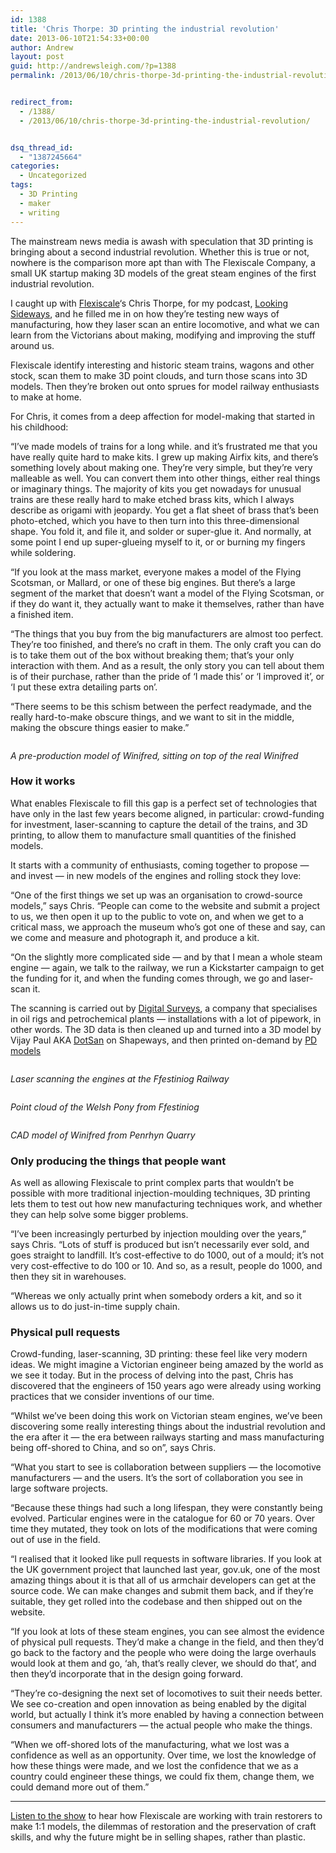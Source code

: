```yaml
---
id: 1388
title: 'Chris Thorpe: 3D printing the industrial revolution'
date: 2013-06-10T21:54:33+00:00
author: Andrew
layout: post
guid: http://andrewsleigh.com/?p=1388
permalink: /2013/06/10/chris-thorpe-3d-printing-the-industrial-revolution/


redirect_from:
  - /1388/
  - /2013/06/10/chris-thorpe-3d-printing-the-industrial-revolution/


dsq_thread_id:
  - "1387245664"
categories:
  - Uncategorized
tags:
  - 3D Printing
  - maker
  - writing
---
```

The mainstream news media is awash with speculation that 3D printing is bringing about a second industrial revolution. Whether this is true or not, nowhere is the comparison more apt than with The Flexiscale Company, a small UK startup making 3D models of the great steam engines of the first industrial revolution.<!--more-->

<img class="alignright size-medium wp-image-1389" title="Chris Thorpe" src="/assets/2013/06/headshot-300x300.jpg" alt="" />I caught up with [Flexiscale](http://www.flexiscale.co)&#8216;s Chris Thorpe, for my podcast, [Looking Sideways](http://lookingsideways.net), and he filled me in on how they&#8217;re testing new ways of manufacturing, how they laser scan an entire locomotive, and what we can learn from the Victorians about making, modifying and improving the stuff around us.

Flexiscale identify interesting and historic steam trains, wagons and other stock, scan them to make 3D point clouds, and turn those scans into 3D models. Then they&#8217;re broken out onto sprues for model railway enthusiasts to make at home.

For Chris, it comes from a deep affection for model-making that started in his childhood:

&#8220;I&#8217;ve made models of trains for a long while. and it&#8217;s frustrated me that you have really quite hard to make kits. I grew up making Airfix kits, and there&#8217;s something lovely about making one. They&#8217;re very simple, but they&#8217;re very malleable as well. You can convert them into other things, either real things or imaginary things. The majority of kits you get nowadays for unusual trains are these really hard to make etched brass kits, which I always describe as origami with jeopardy. You get a flat sheet of brass that&#8217;s been photo-etched, which you have to then turn into this three-dimensional shape. You fold it, and file it, and solder or super-glue it. And normally, at some point I end up super-glueing myself to it, or or burning my fingers while soldering.

&#8220;If you look at the mass market, everyone makes a model of the Flying Scotsman, or Mallard, or one of these big engines. But there&#8217;s a large segment of the market that doesn&#8217;t want a model of the Flying Scotsman, or if they do want it, they actually want to make it themselves, rather than have a finished item.

&#8220;The things that you buy from the big manufacturers are almost too perfect. They&#8217;re too finished, and there&#8217;s no craft in them. The only craft you can do is to take them out of the box without breaking them; that&#8217;s your only interaction with them. And as a result, the only story you can tell about them is of their purchase, rather than the pride of &#8216;I made this&#8217; or &#8216;I improved it&#8217;, or &#8216;I put these extra detailing parts on&#8217;.

&#8220;There seems to be this schism between the perfect readymade, and the really hard-to-make obscure things, and we want to sit in the middle, making the obscure things easier to make.&#8221;

<img class="alignnone size-full wp-image-1397" title="winifred" src="/assets/2013/06/winifred.jpg" alt="" />

<cite>A pre-production model of Winifred, sitting on top of the real Winifred</cite>

### How it works

What enables Flexiscale to fill this gap is a perfect set of technologies that have only in the last few years become aligned, in particular: crowd-funding for investment, laser-scanning to capture the detail of the trains, and 3D printing, to allow them to manufacture small quantities of the finished models.

It starts with a community of enthusiasts, coming together to propose — and invest — in new models of the engines and rolling stock they love:

&#8220;One of the first things we set up was an organisation to crowd-source models,&#8221; says Chris. &#8220;People can come to the website and submit a project to us, we then open it up to the public to vote on, and when we get to a critical mass, we approach the museum who&#8217;s got one of these and say, can we come and measure and photograph it, and produce a kit.

&#8220;On the slightly more complicated side — and by that I mean a whole steam engine — again, we talk to the railway, we run a Kickstarter campaign to get the funding for it, and when the funding comes through, we go and laser-scan it.

The scanning is carried out by [Digital Surveys](http://www.digitalsurveys.co.uk), a company that specialises in oil rigs and petrochemical plants — installations with a lot of pipework, in other words. The 3D data is then cleaned up and turned into a 3D model by Vijay Paul AKA [DotSan](http://www.shapeways.com/designer/Dotsan) on Shapeways, and then printed on-demand by [PD models](http://www.pdmodels.co.uk/en/articles/services/3d_printing.html)

<img class="alignnone size-full wp-image-1392" title="Festiniog-scan" src="/assets/2013/06/Festiniog-scan.jpg" alt="" />

<cite>Laser scanning the engines at the Ffestiniog Railway</cite>

<img class="alignnone size-full wp-image-1393" title="Welsh Pony" src="/assets/2013/06/Welsh-Pony-1.jpg" alt="" />

<cite>Point cloud of the Welsh Pony from Ffestiniog</cite>

<img class="alignnone size-full wp-image-1395" title="Hunslet-render" src="/assets/2013/06/Hunslet-render.jpg" alt="" />

<cite>CAD model of Winifred from Penrhyn Quarry</cite>

### Only producing the things that people want

As well as allowing Flexiscale to print complex parts that wouldn&#8217;t be possible with more traditional injection-moulding techniques, 3D printing lets them to test out how new manufacturing techniques work, and whether they can help solve some bigger problems.

&#8220;I&#8217;ve been increasingly perturbed by injection moulding over the years,&#8221; says Chris. &#8220;Lots of stuff is produced but isn&#8217;t necessarily ever sold, and goes straight to landfill. It&#8217;s cost-effective to do 1000, out of a mould; it&#8217;s not very cost-effective to do 100 or 10. And so, as a result, people do 1000, and then they sit in warehouses.

&#8220;Whereas we only actually print when somebody orders a kit, and so it allows us to do just-in-time supply chain.

### Physical pull requests

Crowd-funding, laser-scanning, 3D printing: these feel like very modern ideas. We might imagine a Victorian engineer being amazed by the world as we see it today. But in the process of delving into the past, Chris has discovered that the engineers of 150 years ago were already using working practices that we consider inventions of our time.

&#8220;Whilst we&#8217;ve been doing this work on Victorian steam engines, we&#8217;ve been discovering some really interesting things about the industrial revolution and the era after it — the era between railways starting and mass manufacturing being off-shored to China, and so on&#8221;, says Chris.

&#8220;What you start to see is collaboration between suppliers — the locomotive manufacturers — and the users. It&#8217;s the sort of collaboration you see in large software projects.

&#8220;Because these things had such a long lifespan, they were constantly being evolved. Particular engines were in the catalogue for 60 or 70 years. Over time they mutated, they took on lots of the modifications that were coming out of use in the field.

&#8220;I realised that it looked like pull requests in software libraries. If you look at the UK government project that launched last year, gov.uk, one of the most amazing things about it is that all of us armchair developers can get at the source code. We can make changes and submit them back, and if they&#8217;re suitable, they get rolled into the codebase and then shipped out on the website.

&#8220;If you look at lots of these steam engines, you can see almost the evidence of physical pull requests. They&#8217;d make a change in the field, and then they&#8217;d go back to the factory and the people who were doing the large overhauls would look at them and go, &#8216;ah, that&#8217;s really clever, we should do that&#8217;, and then they&#8217;d incorporate that in the design going forward.

&#8220;They&#8217;re co-designing the next set of locomotives to suit their needs better. We see co-creation and open innovation as being enabled by the digital world, but actually I think it&#8217;s more enabled by having a connection between consumers and manufacturers — the actual people who make the things.

&#8220;When we off-shored lots of the manufacturing, what we lost was a confidence as well as an opportunity. Over time, we lost the knowledge of how these things were made, and we lost the confidence that we as a country could engineer these things, we could fix them, change them, we could demand more out of them.&#8221;

* * *

[Listen to the show](https://lookingsideways.net) to hear how Flexiscale are working with train restorers to make 1:1 models, the dilemmas of restoration and the preservation of craft skills, and why the future might be in selling shapes, rather than plastic.